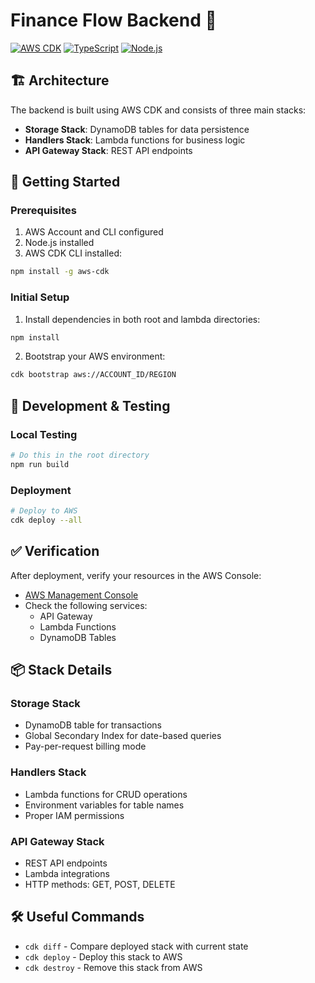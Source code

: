 # Finance Flow Backend 🚀

[![AWS CDK](https://img.shields.io/badge/AWS_CDK-v2-orange?style=for-the-badge&logo=amazon-aws)](https://aws.amazon.com/cdk/)
[![TypeScript](https://img.shields.io/badge/TypeScript-007ACC?style=for-the-badge&logo=typescript&logoColor=white)](https://www.typescriptlang.org/)
[![Node.js](https://img.shields.io/badge/Node.js-339933?style=for-the-badge&logo=nodedotjs&logoColor=white)](https://nodejs.org/)

## 🏗️ Architecture

The backend is built using AWS CDK and consists of three main stacks:

- **Storage Stack**: DynamoDB tables for data persistence
- **Handlers Stack**: Lambda functions for business logic
- **API Gateway Stack**: REST API endpoints

## 🚀 Getting Started

### Prerequisites
1. AWS Account and CLI configured
2. Node.js installed
3. AWS CDK CLI installed:
```bash
npm install -g aws-cdk
```

### Initial Setup
1. Install dependencies in both root and lambda directories:
```bash
npm install
```

2. Bootstrap your AWS environment:
```bash
cdk bootstrap aws://ACCOUNT_ID/REGION
```

## 🧪 Development & Testing

### Local Testing
```bash
# Do this in the root directory
npm run build
```

### Deployment
```bash
# Deploy to AWS
cdk deploy --all
```

## ✅ Verification

After deployment, verify your resources in the AWS Console:
* [AWS Management Console](https://us-east-2.console.aws.amazon.com/)
* Check the following services:
  * API Gateway
  * Lambda Functions
  * DynamoDB Tables

## 📦 Stack Details

### Storage Stack
- DynamoDB table for transactions
- Global Secondary Index for date-based queries
- Pay-per-request billing mode

### Handlers Stack
- Lambda functions for CRUD operations
- Environment variables for table names
- Proper IAM permissions

### API Gateway Stack
- REST API endpoints
- Lambda integrations
- HTTP methods: GET, POST, DELETE

## 🛠️ Useful Commands

- `cdk diff` - Compare deployed stack with current state
- `cdk deploy` - Deploy this stack to AWS
- `cdk destroy` - Remove this stack from AWS